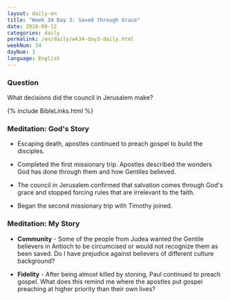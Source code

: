 ```yaml
---
layout: daily-en
title: "Week 34 Day 3: Saved through Grace"
date: 2018-09-12 
categories: daily
permalink: /en/daily/wk34-day3-daily.html
weekNum: 34
dayNum: 3
language: English
---
```


### Question     
What decisions did the council in Jerusalem make?

{% include BibleLinks.html %} 

### Meditation: God's Story   
+ Escaping death, apostles continued to preach gospel to build the disciples. 

+ Completed the first missionary trip. Apostles described the wonders God has done through them and how Gentiles believed. 

+ The council in Jerusalem confirmed that salvation comes through God's grace and stopped forcing rules that are irrelevant to the faith. 

+ Began the second missionary trip with Timothy joined. 

### Meditation: My Story   
+ **Community** - Some of the people from Judea wanted the Gentile believers in Antioch to be circumcised or would not recognize them as been saved. Do I have prejudice against believers of different culture background? 

+ **Fidelity** - After being almost killed by stoning, Paul continued to preach gospel. What does this remind me where the apostles put gospel preaching at higher priority than their own lives? 
